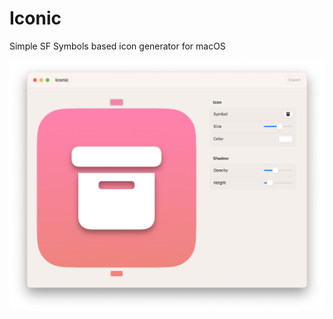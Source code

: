 # Iconic

Simple SF Symbols based icon generator for macOS

<img src="screenshots/screenshot.png" width="1012" />
